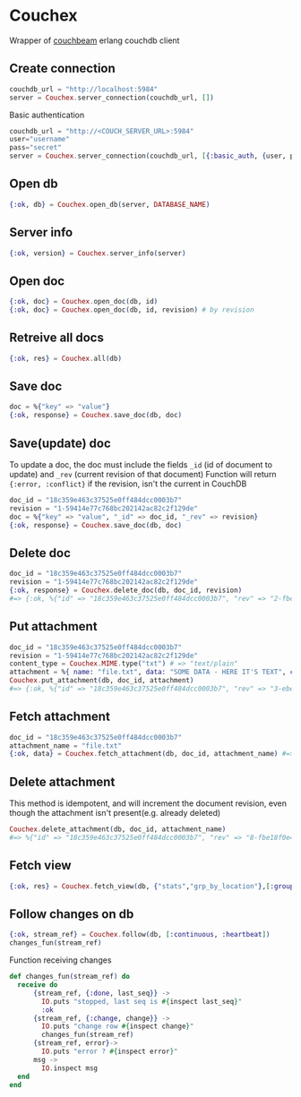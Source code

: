 # Couchex


Wrapper of [couchbeam](https://github.com/benoitc/couchbeam/) erlang couchdb client


## Create connection
```elixir
couchdb_url = "http://localhost:5984"
server = Couchex.server_connection(couchdb_url, [])
```

Basic authentication
```elixir
couchdb_url = "http://<COUCH_SERVER_URL>:5984"
user="username"
pass="secret"
server = Couchex.server_connection(couchdb_url, [{:basic_auth, {user, pass}}])
```


## Open db
```elixir
{:ok, db} = Couchex.open_db(server, DATABASE_NAME)
```

## Server info
```elixir
{:ok, version} = Couchex.server_info(server)
```

## Open doc
```elixir
{:ok, doc} = Couchex.open_doc(db, id)
{:ok, doc} = Couchex.open_doc(db, id, revision) # by revision
```

## Retreive all docs
```elixir
{:ok, res} = Couchex.all(db)
```

## Save doc
```elixir
doc = %{"key" => "value"}
{:ok, response} = Couchex.save_doc(db, doc)
```

## Save(update) doc

To update a doc, the doc must include the fields `_id` (id of document to update) and `_rev` (current revision of that document)
Function will return `{:error, :conflict}` if the revision, isn't the current in CouchDB

```elixir
doc_id = "18c359e463c37525e0ff484dcc0003b7"
revision = "1-59414e77c768bc202142ac82c2f129de"
doc = %{"key" => "value", "_id" => doc_id, "_rev" => revision}
{:ok, response} = Couchex.save_doc(db, doc)
```

## Delete doc
```elixir
doc_id = "18c359e463c37525e0ff484dcc0003b7"
revision = "1-59414e77c768bc202142ac82c2f129de"
{:ok, response} = Couchex.delete_doc(db, doc_id, revision)
#=> {:ok, %{"id" => "18c359e463c37525e0ff484dcc0003b7", "rev" => "2-fbe18f0e4f4c3c717a9e9291bc2465b7"}}
```


## Put attachment
```elixir
doc_id = "18c359e463c37525e0ff484dcc0003b7"
revision = "1-59414e77c768bc202142ac82c2f129de"
content_type = Couchex.MIME.type("txt") # => "text/plain"
attachment = %{ name: "file.txt", data: "SOME DATA - HERE IT'S TEXT", content_type: content_type }
Couchex.put_attachment(db, doc_id, attachment)
#=> {:ok, %{"id" => "18c359e463c37525e0ff484dcc0003b7", "rev" => "3-ebe18f0e4f4c3c717a9e9291bc2465b3"}}
```

## Fetch attachment
```elixir
doc_id = "18c359e463c37525e0ff484dcc0003b7"
attachment_name = "file.txt"
{:ok, data} = Couchex.fetch_attachment(db, doc_id, attachment_name) #=> {:ok, "SOME DATA - HERE IT'S TEXT"}
```

## Delete attachment

This method is idempotent, and will increment the document revision, even though the attachment isn't present(e.g. already deleted)

```elixir
Couchex.delete_attachment(db, doc_id, attachment_name)
#=> %{"id" => "18c359e463c37525e0ff484dcc0003b7", "rev" => "8-fbe18f0e4f4c3c717a9e9291bc2465b7"}
```

## Fetch view
```elixir
{:ok, res} = Couchex.fetch_view(db, {"stats","grp_by_location"},[:group])
```

## Follow changes on db
```elixir
{:ok, stream_ref} = Couchex.follow(db, [:continuous, :heartbeat])
changes_fun(stream_ref)
```

Function receiving changes
```elixir
def changes_fun(stream_ref) do
  receive do
      {stream_ref, {:done, last_seq}} ->
        IO.puts "stopped, last seq is #{inspect last_seq}"
        :ok
      {stream_ref, {:change, change}} ->
        IO.puts "change row #{inspect change}"
        changes_fun(stream_ref)
      {stream_ref, error}->
        IO.puts "error ? #{inspect error}"
      msg ->
        IO.inspect msg
  end
end
```

